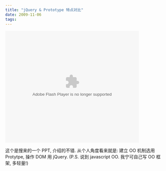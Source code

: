 ```yaml
---
title: "jQuery & Prototype 特点对比"
date: 2009-11-06
tags:
---
```


<object style="margin:0px" classid="clsid:d27cdb6e-ae6d-11cf-96b8-444553540000" width="425" height="355" codebase="http://download.macromedia.com/pub/shockwave/cabs/flash/swflash.cab#version=6,0,40,0"><param name="allowFullScreen" value="true" /><param name="allowScriptAccess" value="always" /><param name="src" value="http://static.slidesharecdn.com/swf/ssplayer2.swf?doc=prototype-jquery-going-from-one-to-the-other-1193346036472971-5&amp;stripped_title=prototype-jquery-going-from-one-to-the-other" /><param name="allowfullscreen" value="true" /><embed style="margin:0px" type="application/x-shockwave-flash" width="425" height="355" src="http://static.slidesharecdn.com/swf/ssplayer2.swf?doc=prototype-jquery-going-from-one-to-the-other-1193346036472971-5&amp;stripped_title=prototype-jquery-going-from-one-to-the-other" allowscriptaccess="always" allowfullscreen="true"></embed></object>

这个是搜来的一个 PPT, 介绍的不错.
从个人角度看来就是: 建立 OO 机制选用 Protytpe, 操作 DOM 用 jQuery.
(P.S. 说到 javascript OO. 我宁可自己写 OO 框架, 多轻量!)
